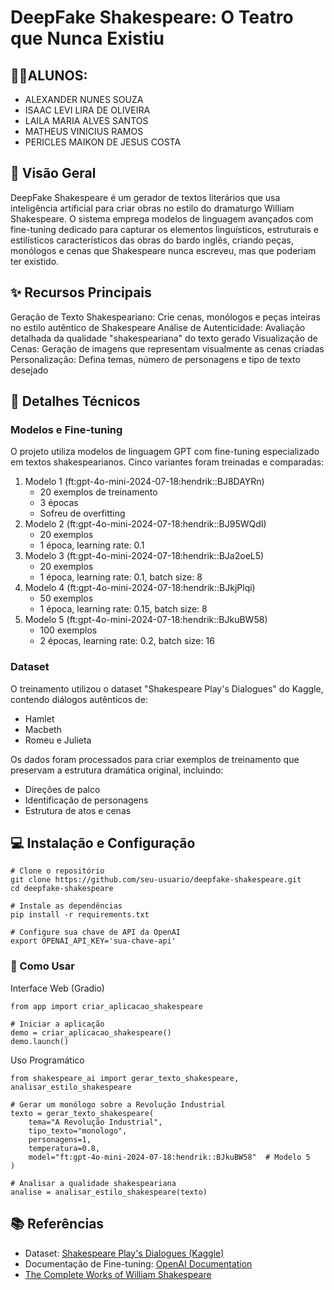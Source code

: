 # DeepFake Shakespeare: O Teatro que Nunca Existiu

## 🧑‍💻ALUNOS:
- ALEXANDER NUNES SOUZA
- ISAAC LEVI LIRA DE OLIVEIRA
- LAILA MARIA ALVES SANTOS
- MATHEUS VINICIUS RAMOS
- PERICLES MAIKON DE JESUS COSTA

## 📜 Visão Geral
DeepFake Shakespeare é um gerador de textos literários que usa inteligência artificial para criar obras no estilo do dramaturgo William Shakespeare. O sistema emprega modelos de linguagem avançados com fine-tuning dedicado para capturar os elementos linguísticos, estruturais e estilísticos característicos das obras do bardo inglês, criando peças, monólogos e cenas que Shakespeare nunca escreveu, mas que poderiam ter existido.

## ✨ Recursos Principais
Geração de Texto Shakespeariano: Crie cenas, monólogos e peças inteiras no estilo autêntico de Shakespeare
Análise de Autenticidade: Avaliação detalhada da qualidade "shakespeariana" do texto gerado
Visualização de Cenas: Geração de imagens que representam visualmente as cenas criadas
Personalização: Defina temas, número de personagens e tipo de texto desejado
## 🔧 Detalhes Técnicos
### Modelos e Fine-tuning
O projeto utiliza modelos de linguagem GPT com fine-tuning especializado em textos shakespearianos. Cinco variantes foram treinadas e comparadas:

1. Modelo 1 (ft:gpt-4o-mini-2024-07-18:hendrik::BJ8DAYRn)
    - 20 exemplos de treinamento
    - 3 épocas
    - Sofreu de overfitting
2. Modelo 2 (ft:gpt-4o-mini-2024-07-18:hendrik::BJ95WQdI)
    - 20 exemplos
    - 1 época, learning rate: 0.1
3. Modelo 3 (ft:gpt-4o-mini-2024-07-18:hendrik::BJa2oeL5)
    - 20 exemplos
    - 1 época, learning rate: 0.1, batch size: 8
4. Modelo 4 (ft:gpt-4o-mini-2024-07-18:hendrik::BJkjPlqi)
    - 50 exemplos
    - 1 época, learning rate: 0.15, batch size: 8
5. Modelo 5 (ft:gpt-4o-mini-2024-07-18:hendrik::BJkuBW58)
    - 100 exemplos
    - 2 épocas, learning rate: 0.2, batch size: 16

### Dataset
O treinamento utilizou o dataset "Shakespeare Play's Dialogues" do Kaggle, contendo diálogos autênticos de:

- Hamlet
- Macbeth
- Romeu e Julieta

Os dados foram processados para criar exemplos de treinamento que preservam a estrutura dramática original, incluindo:

- Direções de palco
- Identificação de personagens
- Estrutura de atos e cenas

## 💻 Instalação e Configuração

```
# Clone o repositório
git clone https://github.com/seu-usuario/deepfake-shakespeare.git
cd deepfake-shakespeare

# Instale as dependências
pip install -r requirements.txt

# Configure sua chave de API da OpenAI
export OPENAI_API_KEY='sua-chave-api'
```

### 🚀 Como Usar
Interface Web (Gradio)
```
from app import criar_aplicacao_shakespeare

# Iniciar a aplicação
demo = criar_aplicacao_shakespeare()
demo.launch()
```

Uso Programático
```
from shakespeare_ai import gerar_texto_shakespeare, analisar_estilo_shakespeare

# Gerar um monólogo sobre a Revolução Industrial
texto = gerar_texto_shakespeare(
    tema="A Revolução Industrial", 
    tipo_texto="monologo", 
    personagens=1,
    temperatura=0.8,
    model="ft:gpt-4o-mini-2024-07-18:hendrik::BJkuBW58"  # Modelo 5
)

# Analisar a qualidade shakespeariana
analise = analisar_estilo_shakespeare(texto)
```
## 📚 Referências
- Dataset: [Shakespeare Play's Dialogues (Kaggle)](https://www.kaggle.com/umerhaddii/shakespeare-plays-dialogues)
- Documentação de Fine-tuning: [OpenAI Documentation](https://platform.openai.com/docs/guides/fine-tuning)
- [The Complete Works of William Shakespeare](shakespeare.mit.edu)
